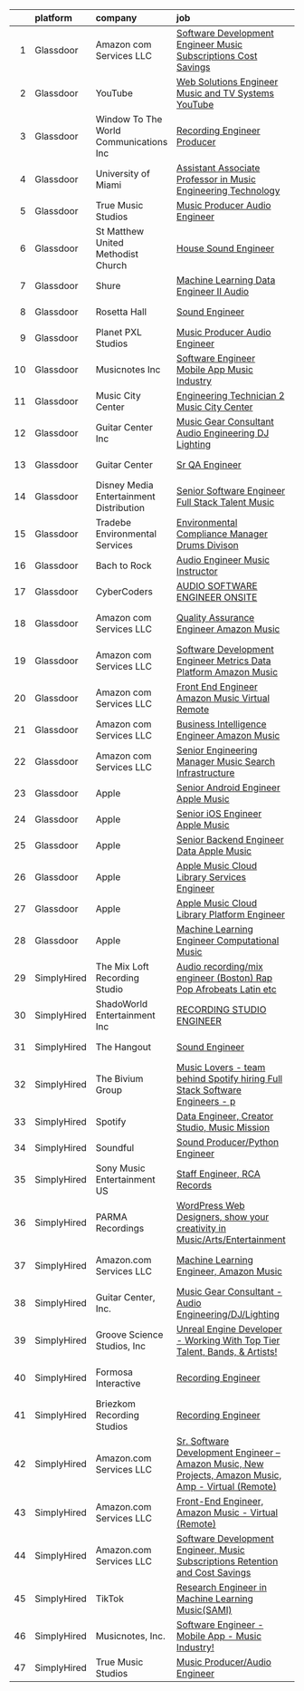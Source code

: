 

|    | platform    | company                                   | job                                                                                                                                                                                                                                                                                                                                                                                                                                                                                                                                                                                                                                                                                                                                                                                                                                                                                                                                                                                                                                                                                                                                                                                                                                                                                                                                                                                          | update_time   | location                |
|---:|:------------|:------------------------------------------|:---------------------------------------------------------------------------------------------------------------------------------------------------------------------------------------------------------------------------------------------------------------------------------------------------------------------------------------------------------------------------------------------------------------------------------------------------------------------------------------------------------------------------------------------------------------------------------------------------------------------------------------------------------------------------------------------------------------------------------------------------------------------------------------------------------------------------------------------------------------------------------------------------------------------------------------------------------------------------------------------------------------------------------------------------------------------------------------------------------------------------------------------------------------------------------------------------------------------------------------------------------------------------------------------------------------------------------------------------------------------------------------------|:--------------|:------------------------|
|  1 | Glassdoor   | Amazon com Services LLC                   | [Software Development Engineer  Music Subscriptions Cost Savings](https://www.glassdoor.com/partner/jobListing.htm?pos=112&ao=1136043&s=58&guid=00000181f134a53385edddfbf908f4f2&src=GD_JOB_AD&t=SR&vt=w&cs=1_c9227c8f&cb=1657609168586&jobListingId=1007976089057&jrtk=3-0-1g7oj99aukcla801-1g7oj99bei3a8800-28bc9f5ad4eb9c12-)                                                                                                                                                                                                                                                                                                                                                                                                                                                                                                                                                                                                                                                                                                                                                                                                                                                                                                                                                                                                                                                             | 10d           | San Francisco, CA       |
|  2 | Glassdoor   | YouTube                                   | [Web Solutions Engineer  Music and TV Systems  YouTube](https://www.glassdoor.com/partner/jobListing.htm?pos=114&ao=1136043&s=58&guid=00000181f134a53385edddfbf908f4f2&src=GD_JOB_AD&t=SR&vt=w&cs=1_258f2137&cb=1657609168587&jobListingId=1007998096861&jrtk=3-0-1g7oj99aukcla801-1g7oj99bei3a8800-d5845c0fb7c9ed59-)                                                                                                                                                                                                                                                                                                                                                                                                                                                                                                                                                                                                                                                                                                                                                                                                                                                                                                                                                                                                                                                                       | 24h           | New York, NY            |
|  3 | Glassdoor   | Window To The World Communications  Inc   | [Recording Engineer Producer](https://www.glassdoor.com/partner/jobListing.htm?pos=118&ao=1136043&s=58&guid=00000181f134a53385edddfbf908f4f2&src=GD_JOB_AD&t=SR&vt=w&cs=1_6b29d29c&cb=1657609168587&jobListingId=1007997873638&jrtk=3-0-1g7oj99aukcla801-1g7oj99bei3a8800-a3dc1a1154d3f9cb-)                                                                                                                                                                                                                                                                                                                                                                                                                                                                                                                                                                                                                                                                                                                                                                                                                                                                                                                                                                                                                                                                                                 | 24h           | Chicago, IL             |
|  4 | Glassdoor   | University of Miami                       | [Assistant Associate Professor in Music Engineering Technology](https://www.glassdoor.com/partner/jobListing.htm?pos=120&ao=1136043&s=58&guid=00000181f134a53385edddfbf908f4f2&src=GD_JOB_AD&t=SR&vt=w&cs=1_2ec713e8&cb=1657609168588&jobListingId=1007993452498&jrtk=3-0-1g7oj99aukcla801-1g7oj99bei3a8800-dde728ddebd7cd2b-)                                                                                                                                                                                                                                                                                                                                                                                                                                                                                                                                                                                                                                                                                                                                                                                                                                                                                                                                                                                                                                                               | 3d            | Coral Gables, FL        |
|  5 | Glassdoor   | True Music Studios                        | [Music Producer Audio Engineer](https://www.glassdoor.com/partner/jobListing.htm?pos=105&ao=1110586&s=58&guid=00000181f134a53385edddfbf908f4f2&src=GD_JOB_AD&t=SR&vt=w&ea=1&cs=1_e523eab0&cb=1657609168586&jobListingId=1007982844153&cpc=654405A9B1E0A9F5&jrtk=3-0-1g7oj99aukcla801-1g7oj99bei3a8800-e9ad603f9e1e1b90--6NYlbfkN0Cclaa377q9GeGOs9YARfq_eCDzB33vFgKlz5yYjo8czEdQQh3p8lYfEptMOoQyBJ7vsIfvVrQSJWNSSVEZI10H-7dZwhNuTLvz-qEP_0j4K4QBnJ4CqLCnpYSlWHbBS4qIZQgqN5MCnUg--oZJjHYXCubqSoCaROBEaetwyPCIiDI7YfS0l3UIgBx9lj3JYF0QxWByzMo4VO8DDobyM0c9SB8Vy_msSor_2A3yv3JoEPLCh_xfmFwNxXHa--itF8Dkznr2e0rNyMRFog0SMcqP4BoQAdsFelBM4PvEvwMTGBWGEEuNojd1QzKy4IwZTjRchR6G5tFgnLpI07PNDLz1sZfDSzHF3jp0Nk5BEaHh2eTD4NoD2LaZ7NiQNhJQSqiGcpzm80EcEnfwIgWg1FXuXGmnszkotrF48ibxPrsVrBwgoPe_u8O9r_BqOru8eoWx88jyjrBX81aTjrNVJOQjvWaD-XvVI3SErHwVaREh9mq7o0BDNqOq8VXA2E5odgg%3D)                                                                                                                                                                                                                                                                                                                                                                                                                                                                                                                       | 7d            | Smithfield, RI          |
|  6 | Glassdoor   | St  Matthew United Methodist Church       | [House Sound Engineer](https://www.glassdoor.com/partner/jobListing.htm?pos=102&ao=1110586&s=58&guid=00000181f134a53385edddfbf908f4f2&src=GD_JOB_AD&t=SR&vt=w&ea=1&cs=1_0b0be110&cb=1657609168586&jobListingId=1007987696103&cpc=82ABD2B5CEB98952&jrtk=3-0-1g7oj99aukcla801-1g7oj99bei3a8800-e02605d2229f6e21--6NYlbfkN0DeyJ4CP5CzwT7broxeUwKBt3co1QwKwWitRQqJu2WRZ8WbzOPgHeCMVCJiBN4gdflLkq0eI4jWaarqyYzbPMIZPeOqj5jQDHOTcZuKGJiF5rH5olFcnKcVCcqlxjAAgjGoK-J1-WTii0UNgXwxsO9qIfk1eDCk4vqTRAdzYxUVCC6p18B-ngQd3wxA4f3y9NO6GemBSKP8rH62iRqG5SaP4-3q0W9djfyg2I8qrG_jiAVI_RMzmyVk8FFaFzznJP83BhrxQ6nOc-cogjxRIpnDX9PrrYAr5Taz7JWZLYPk6ZNLYD-YhjpBDxuq213L01nMrIs8MTCcqDtyjUXKD4hgZfeoZGZIKWx3P22mp9cYOCSGDQ03-WBgQZTmIWr7GinpQgxlDEYa3F3YKXzUUzjNkZ0RyRu62aME8bOqKn00IZtfUvferkyyg-klF6coy5Gn-YD3aTKFtUPRpi7b1HaBAmkhoHp0mqJ85H01zD8WJXEl9WP629H32Bj8cUbSpYg%3D)                                                                                                                                                                                                                                                                                                                                                                                                                                                                                                                                | 5d            | Belleville, IL          |
|  7 | Glassdoor   | Shure                                     | [Machine Learning Data Engineer II  Audio ](https://www.glassdoor.com/partner/jobListing.htm?pos=123&ao=1136043&s=58&guid=00000181f134a53385edddfbf908f4f2&src=GD_JOB_AD&t=SR&vt=w&cs=1_15880c7d&cb=1657609168588&jobListingId=1007971074899&jrtk=3-0-1g7oj99aukcla801-1g7oj99bei3a8800-275af2a80abb2847-)                                                                                                                                                                                                                                                                                                                                                                                                                                                                                                                                                                                                                                                                                                                                                                                                                                                                                                                                                                                                                                                                                   | 12d           | Niles, IL               |
|  8 | Glassdoor   | Rosetta Hall                              | [Sound Engineer](https://www.glassdoor.com/partner/jobListing.htm?pos=122&ao=1136043&s=58&guid=00000181f134a53385edddfbf908f4f2&src=GD_JOB_AD&t=SR&vt=w&ea=1&cs=1_542b19ba&cb=1657609168588&jobListingId=1007987809960&jrtk=3-0-1g7oj99aukcla801-1g7oj99bei3a8800-1a75c061bb43275b-)                                                                                                                                                                                                                                                                                                                                                                                                                                                                                                                                                                                                                                                                                                                                                                                                                                                                                                                                                                                                                                                                                                         | 5d            | Boulder, CO             |
|  9 | Glassdoor   | Planet PXL Studios                        | [Music Producer Audio Engineer](https://www.glassdoor.com/partner/jobListing.htm?pos=113&ao=1136043&s=58&guid=00000181f134a53385edddfbf908f4f2&src=GD_JOB_AD&t=SR&vt=w&ea=1&cs=1_2a0325cd&cb=1657609168587&jobListingId=1007994583172&jrtk=3-0-1g7oj99aukcla801-1g7oj99bei3a8800-2cc3cb251f1ef4b3-)                                                                                                                                                                                                                                                                                                                                                                                                                                                                                                                                                                                                                                                                                                                                                                                                                                                                                                                                                                                                                                                                                          | 2d            | Atlanta, GA             |
| 10 | Glassdoor   | Musicnotes  Inc                           | [Software Engineer   Mobile App   Music Industry ](https://www.glassdoor.com/partner/jobListing.htm?pos=101&ao=1110586&s=58&guid=00000181f134a53385edddfbf908f4f2&src=GD_JOB_AD&t=SR&vt=w&ea=1&cs=1_439a92f4&cb=1657609168585&jobListingId=1007987824386&cpc=F2E91DB1AE7076E1&jrtk=3-0-1g7oj99aukcla801-1g7oj99bei3a8800-1b6a51fd5f23768c--6NYlbfkN0AzOvrGu_UugWgn3GqKRF9Dlu_Ew02IZ-2nOt7BxrJX_Sm7R0sRpg5LX2Nb3ovUgcnYc73xOuf68REcZa0Kn_pzjf71i3a3pP6O3dW382joGQgFGzVVVYzqps2-IhRZniP29t4VAJTZQ8QHqrseZo7y6MDfGq9xc5RAMu-9A1PJgbPLImkvemHIW5-Fnh5dMPZ7N_F2l-sb24LO1rkHTHBQWtz7J5wnnVETo61FINlnZ1sCPb_ZWnt1ubRCOWGgAfZO9r2WIF-5V-3mtaq0cehccp30I3dcUxlBhYSkVIXl-ZwlJBMPDlPPhPpckNX-iLTo890CfpYIgrKhWUuraCC2-jnuseJAc09eEiISoLVLu-KZli8i5dNdZGcukB_80unlKwW40ymylkULZ3mK3R28Pilf_ssd0_UBwjT6fdn9UP0zgZ4sPNNbAiCaoUEWQs-EC2uMg-hfsif1NWhMvxrezBzYZDUn2-nzuQ44buh9e7y0WNdhA8v_8yWP8x8iPP6uSw8PHhHwXQ%3D%3D)                                                                                                                                                                                                                                                                                                                                                                                                                                                                                      | 5d            | Madison, WI             |
| 11 | Glassdoor   | Music City Center                         | [Engineering Technician 2   Music City Center](https://www.glassdoor.com/partner/jobListing.htm?pos=127&ao=1136043&s=58&guid=00000181f134a53385edddfbf908f4f2&src=GD_JOB_AD&t=SR&vt=w&ea=1&cs=1_a4336274&cb=1657609168593&jobListingId=1007987451328&jrtk=3-0-1g7oj99aukcla801-1g7oj99bei3a8800-2004644265c012ab-)                                                                                                                                                                                                                                                                                                                                                                                                                                                                                                                                                                                                                                                                                                                                                                                                                                                                                                                                                                                                                                                                           | 5d            | Nashville, TN           |
| 12 | Glassdoor   | Guitar Center  Inc                        | [Music Gear Consultant   Audio Engineering DJ Lighting](https://www.glassdoor.com/partner/jobListing.htm?pos=107&ao=1110586&s=58&guid=00000181f134a53385edddfbf908f4f2&src=GD_JOB_AD&t=SR&vt=w&ea=1&cs=1_ff620994&cb=1657609168586&jobListingId=1007977613458&cpc=4B4B39186BDA197B&jrtk=3-0-1g7oj99aukcla801-1g7oj99bei3a8800-581e8f2fb3f00138--6NYlbfkN0B-XkD931Z_CfTt1xk_J8Xb09JRPDG-yzCpVixI3vwp10mNhCF8nhCZPG4aROChdzgkR2-Flt9Mfmw6orsD9pu5-Wdj8V0pQXTUT-xZi8cwCc3adf9snIYkQOzb6ADPovnPR6yQ-Us9QOi4ilUyFghRQ3Yb-4XqHqQnJOVT3m0suo9LV4Dvc7cqMyzmtBW1Dfqlgwn4H4B-xTuvBySn76pGyk0ROhs1Jc7Nd27IG8YuY1Tq09wKidw_FDFPml9zCHV3tPdybGaN0TwlYx_y6XV5jWZS67S8HP90OxF0SKYhwIrs8PciZM1k3B8iXfzr75NhLXyL_jQQqSdfpRDbuCKfPq7RcePSTWFpAlU0SD5QN3h2O8ZixiGYfxom-iXIimpKRbv_2wcHCrv1YjRHGsusoEA8cgsyYZtsAMM03hoWrHqiTZgz2dPcXa2lhqyc9ClLUhnfTg0VgljqX4F7QQ7YHUyoBDgeApTm6tFrBY7vmlFElod_268KDAevnZbxiUK69vtyF4SkojsW5nFUh7GxKdzR4suO9kmdg94yEk6E8g%3D%3D)                                                                                                                                                                                                                                                                                                                                                                                                                                                 | 10d           | Nashville, TN           |
| 13 | Glassdoor   | Guitar Center                             | [Sr  QA Engineer](https://www.glassdoor.com/partner/jobListing.htm?pos=125&ao=1136043&s=58&guid=00000181f134a53385edddfbf908f4f2&src=GD_JOB_AD&t=SR&vt=w&cs=1_7eaf8d87&cb=1657609168591&jobListingId=1007993260702&jrtk=3-0-1g7oj99aukcla801-1g7oj99bei3a8800-89007a3c6437a4ea-)                                                                                                                                                                                                                                                                                                                                                                                                                                                                                                                                                                                                                                                                                                                                                                                                                                                                                                                                                                                                                                                                                                             | 3d            | Frederick, MD           |
| 14 | Glassdoor   | Disney Media   Entertainment Distribution | [Senior Software Engineer  Full Stack   Talent   Music](https://www.glassdoor.com/partner/jobListing.htm?pos=121&ao=1136043&s=58&guid=00000181f134a53385edddfbf908f4f2&src=GD_JOB_AD&t=SR&vt=w&cs=1_2ab13515&cb=1657609168588&jobListingId=1007989924594&jrtk=3-0-1g7oj99aukcla801-1g7oj99bei3a8800-728e65fc6a8cb306-)                                                                                                                                                                                                                                                                                                                                                                                                                                                                                                                                                                                                                                                                                                                                                                                                                                                                                                                                                                                                                                                                       | 4d            | Glendale, CA            |
| 15 | Glassdoor   | Tradebe Environmental Services            | [Environmental Compliance Manager   Drums Divison](https://www.glassdoor.com/partner/jobListing.htm?pos=128&ao=1136043&s=58&guid=00000181f134a53385edddfbf908f4f2&src=GD_JOB_AD&t=SR&vt=w&ea=1&cs=1_b218b0e3&cb=1657609168593&jobListingId=1007970880554&jrtk=3-0-1g7oj99aukcla801-1g7oj99bei3a8800-cf13d70524adebc5-)                                                                                                                                                                                                                                                                                                                                                                                                                                                                                                                                                                                                                                                                                                                                                                                                                                                                                                                                                                                                                                                                       | 12d           | Millington, TN          |
| 16 | Glassdoor   | Bach to Rock                              | [Audio Engineer Music Instructor](https://www.glassdoor.com/partner/jobListing.htm?pos=124&ao=1136043&s=58&guid=00000181f134a53385edddfbf908f4f2&src=GD_JOB_AD&t=SR&vt=w&ea=1&cs=1_c745e27f&cb=1657609168591&jobListingId=1007969570297&jrtk=3-0-1g7oj99aukcla801-1g7oj99bei3a8800-cbe3092fae1a7e08-)                                                                                                                                                                                                                                                                                                                                                                                                                                                                                                                                                                                                                                                                                                                                                                                                                                                                                                                                                                                                                                                                                        | 13d           | Leesburg, VA            |
| 17 | Glassdoor   | CyberCoders                               | [AUDIO SOFTWARE ENGINEER   ONSITE](https://www.glassdoor.com/partner/jobListing.htm?pos=110&ao=1110586&s=58&guid=00000181f134a53385edddfbf908f4f2&src=GD_JOB_AD&t=SR&vt=w&ea=1&cs=1_8b113249&cb=1657609168587&jobListingId=1007994357075&cpc=F41FEAB56D215062&jrtk=3-0-1g7oj99aukcla801-1g7oj99bei3a8800-d349d29470b0b9ea--6NYlbfkN0CpFJQzrgRR8WqXWK1qKKEqALWJw739KlKqr2H-MSI4eoBlI4EFrmor2FYZMP3muM12TYa1eX62s1as4sK1KBTxr7YSd4bzuOXXHol3SLNurbn9w4z2H36guxaaWjyQPw-5kLAZ4DZaNeXmMNIRg9PN3FTIKdq4p4FV0c0CK18YWeOoDxnbQhZ4Yf3eTOeVQMlfPjOM6NCHd1d2EbmRp9giFph4ahmLm_fFATQ_xYdR1ExYFsHY83qCxdwSs7ubAaFq-wKpsqgwSkBxWpvvvE6pmh0hoNpnAVh3Z7kbmPY2_u_Jrztu_IZwpcLT227HVGpwqtOekZ8gbAV5a9a8PDybrQebMRCn2MqrjOWXEIYoJVuwkhn7JXVOz8qng9XoqnIpi34G_3AgsGrQ2IaQ0y4Fc9vjmwF_WKf1JZtfw2VvyiIQW5Ww_5a5Y_j7ZWSY2GW2c_ch62XNhQ4TRGF8bRnzBFEsU-0lqqv3twXycEK7itl17h_fIjRbRXXyhHJWaSEYIkJCKRp3j76NqF3Adwb6hT0oAo6MAWiDm87vc8POXn5iYcX70ylR5s132jR4NsQSrH8396oSe8EOkDRcGNZupqqfGzWqFv0MwU9o5B5DXdggmfrQlLaB6hi-7koMuOXGVbQgrsWo85r7-Ir3LL3-5TNSK2UyFkHebvjkg3yTY5Ig1O5-bYFv8iUUvbsvsMy8JZnRa3nVuYwSUWTWNn3aMMJO_PbN5TK1HJds6wsBbarNtTf6Re-Ksadta19NHEKEezgvM57QH_5VdeV48Cny6J44n1ma-zowzYpDXf-QRTyJksDaa-3XmyAIwz8c2c_R0G3XZBSY2FCZM1RBPNqrYHEainS6MSr483o5PayfzCK5tJTrWtUzlwgsUl8q3dduulFk4OKRiN19oUTQA4_DyWVdQvIxGbCZEovy4Z9ZlYKEYL2ePtYyUx9lRw8kjpPCJ3xl47QmCVcM6uZAlPwT-j6OI8dWUso%3D)                    | 2d            | San Jose, CA            |
| 18 | Glassdoor   | Amazon com Services LLC                   | [Quality Assurance Engineer   Amazon Music](https://www.glassdoor.com/partner/jobListing.htm?pos=115&ao=1136043&s=58&guid=00000181f134a53385edddfbf908f4f2&src=GD_JOB_AD&t=SR&vt=w&cs=1_aaa56230&cb=1657609168587&jobListingId=1007994106343&jrtk=3-0-1g7oj99aukcla801-1g7oj99bei3a8800-08f1f918b3f4fc8f-)                                                                                                                                                                                                                                                                                                                                                                                                                                                                                                                                                                                                                                                                                                                                                                                                                                                                                                                                                                                                                                                                                   | 2d            | San Francisco, CA       |
| 19 | Glassdoor   | Amazon com Services LLC                   | [Software Development Engineer  Metrics   Data Platform   Amazon Music](https://www.glassdoor.com/partner/jobListing.htm?pos=119&ao=1136043&s=58&guid=00000181f134a53385edddfbf908f4f2&src=GD_JOB_AD&t=SR&vt=w&cs=1_1df7fc7f&cb=1657609168587&jobListingId=1007974314730&jrtk=3-0-1g7oj99aukcla801-1g7oj99bei3a8800-6513c17ea0f11d07-)                                                                                                                                                                                                                                                                                                                                                                                                                                                                                                                                                                                                                                                                                                                                                                                                                                                                                                                                                                                                                                                       | 11d           | San Francisco, CA       |
| 20 | Glassdoor   | Amazon com Services LLC                   | [Front End Engineer  Amazon Music   Virtual  Remote ](https://www.glassdoor.com/partner/jobListing.htm?pos=111&ao=1136043&s=58&guid=00000181f134a53385edddfbf908f4f2&src=GD_JOB_AD&t=SR&vt=w&cs=1_eebd53c5&cb=1657609168586&jobListingId=1007994108438&jrtk=3-0-1g7oj99aukcla801-1g7oj99bei3a8800-76c2dc44b4f5d9a5-)                                                                                                                                                                                                                                                                                                                                                                                                                                                                                                                                                                                                                                                                                                                                                                                                                                                                                                                                                                                                                                                                         | 2d            | Arizona                 |
| 21 | Glassdoor   | Amazon com Services LLC                   | [Business Intelligence Engineer  Amazon Music](https://www.glassdoor.com/partner/jobListing.htm?pos=117&ao=1136043&s=58&guid=00000181f134a53385edddfbf908f4f2&src=GD_JOB_AD&t=SR&vt=w&cs=1_87177f62&cb=1657609168590&jobListingId=1007971263077&jrtk=3-0-1g7oj99aukcla801-1g7oj99bei3a8800-5bd6390416243998-)                                                                                                                                                                                                                                                                                                                                                                                                                                                                                                                                                                                                                                                                                                                                                                                                                                                                                                                                                                                                                                                                                | 12d           | Seattle, WA             |
| 22 | Glassdoor   | Amazon com Services LLC                   | [Senior Engineering Manager   Music Search Infrastructure](https://www.glassdoor.com/partner/jobListing.htm?pos=126&ao=1136043&s=58&guid=00000181f134a53385edddfbf908f4f2&src=GD_JOB_AD&t=SR&vt=w&cs=1_205822f3&cb=1657609168591&jobListingId=1007985414231&jrtk=3-0-1g7oj99aukcla801-1g7oj99bei3a8800-3dff316a9fabb990-)                                                                                                                                                                                                                                                                                                                                                                                                                                                                                                                                                                                                                                                                                                                                                                                                                                                                                                                                                                                                                                                                    | 6d            | San Francisco, CA       |
| 23 | Glassdoor   | Apple                                     | [Senior Android Engineer   Apple Music](https://www.glassdoor.com/partner/jobListing.htm?pos=109&ao=1110586&s=58&guid=00000181f134a53385edddfbf908f4f2&src=GD_JOB_AD&t=SR&vt=w&cs=1_a5eebfb7&cb=1657609168586&jobListingId=1007984018887&cpc=AC285F3A3ECA6BB0&jrtk=3-0-1g7oj99aukcla801-1g7oj99bei3a8800-1d48fe6209326bcd--6NYlbfkN0BvKrLyj5gPmtZO9T8euul8TCxuuKNOtzRJOomxnwSEodTz2Bc-sPZlC5mDe-NOaJin8--Ei5RaBzEFtFHODJ23iicN7ZTfzAeZgjtNi4ojJldcd46RS_DdM-BSvIpYNm_PUFoRYto4x_HQI7s12kzg2KXb_7Fb5GlqesHrTpZWW_n4lQk8U5wuOpBwUUIjptRxruzF_VKFfXY0xg2ZmWh0h6ljJWQ2jAP2_ODNUcZUqxGFti0AUeG9xIN3PwXRr98QwfPQ_TuRpqZEiykHGm3N-4mmEKbdvPTZq7mIIXddSLtaIp20_I08XRB0A4g7SAhthXEd_63upAdU2XbsKa_FPD_4DYxAfcTl5Ud8ijUFA8XcOPErem3_eQlreu8PnAtz7uLJvvSW5i3zBEWgybqEcO_a7XYccXl3ZztQg74dOVf9WTIZ-Bb3vPaWOpvFsazQoPKjRolNWITQatErchwnj5cYfOv3nFDKrW_vPZk6SnOPssgwdCMl6nKVRvzfnTwsxHB2-_CaPnuUwwjLh2ECfDLbnRmYINerpSCF4sjfEErjLc_M4SxcyvUQgdMNFvj39T0TjvCewNh4XMSaTiw72CPNWciDUnvVT5rhGr9mXmTdg-c1ZQQv30aS9e1VLh62NehHVlWC8pqGglBm_T5FJUT8Y1r8rkNG9JVOETuRBZtBdflyZTV0xjuW9pxLuxJCgON26I1XsGdferYDIea4XiNP0wJlXoNb1NdEUpPFxJWph9g8v3iqPDhez7c2lqqbFe7RMy2XmMwY4cf1WUBKStVBGTUTPYUYb4vYeZuuPX4uBVjF_pmSZW9WzeEV9DsvmCcUFqEd6HVoMf5W-bZlnZvrB1QWQ2KWdEzILIMOHE80sH2_PWrezNSC9i5b2rHlu8If1o5sdNmuhQ77t5ls98fbkPZ93k6-hNdW6xk5P0lIqzYc43qyAYlTm6ksBmVtUxv-1BQUqckUDaUIkg4510fOy8CFqDY%3D)                    | 7d            | San Diego, CA           |
| 24 | Glassdoor   | Apple                                     | [Senior iOS Engineer   Apple Music](https://www.glassdoor.com/partner/jobListing.htm?pos=106&ao=1110586&s=58&guid=00000181f134a53385edddfbf908f4f2&src=GD_JOB_AD&t=SR&vt=w&cs=1_c520a2e4&cb=1657609168586&jobListingId=1007994891586&cpc=F41FEAB56D215062&jrtk=3-0-1g7oj99aukcla801-1g7oj99bei3a8800-ecad81cf1e388ff3--6NYlbfkN0BvKrLyj5gPmtZO9T8euul8TCxuuKNOtzRJOomxnwSEodTz2Bc-sPZlFpP0h5lDivrE1d7ke90JG_vI_uX6uDtmk0cpKY0apK6V6rR_oMU1vOkytgAsKl4GKS_vC3uQJq4-UZPKUc1r20tBgs9AFIDyHqEjH1eevIelxLxLjGE3gdjGrH_QMOvpTxelzu1e-EGKlzfTsAZFgtDy1sHet00kIQ6hLkziTkVOWD8el1_VAM6RVfBcGhrWCWHgOVV0jZfs8rA2qzPw5XlfdgIFnfmZDarzx3blFHIxhvtiDLYfEOwnj5d_3lrPhmY2aBBs7pZhnl1AeDID2qhrCMVVsPJCV2yi8Cvc9BPIldVFP65XgGzBFbeQu7nv3jlgz9joNYJnoijMmUBLovpY4Fku9CCTRlJYdA1VHrE3ZKl4J92OcaH8O4YelbIADOUUdTei4JI1CTUWKTqwuCUmvOFNlwidM7mQlOJ9t79t2d0v81HkvKv088lniQ7KTrKLiVVQFQkrDDCr2_Jdiiei16Qi82Ma_Qc341Ox834HG9k2fGbPStgV_gPaydRgHtMoCtVmIt1EsHU156UYjie_LwDk7Zw66ju-WMnuh1MDZZ6PZjt0QerlIfzPDb4ZCkKlikzrJSvTJCNW09V4kALMQf1acFO-1TRNP5PJLo8fqMmPGHZoyFK2RVzlpISUQY8xPT5NxUKFxqV94VL5-mWxCqABPfwlM85wlrTo4oMXEQXPV6hHuSQ4hz_Yu9lPWi2vOZ4lR5M4zUg08kt-3sEZU-KnceaUYDfwPphHh39oOh5opmIk7R9plwaySWmgaEB2sSGewvHw3iedJIXn7ZmCFXKJHP0hjcTyzuYFbfdqiZUe44c1XLKLiO1lWxYzgPS6w-y7N21kWAoB6723vspTi4Jb2VyPOMmh6wvCvMw431rKPn5_j_43XqoRF7utUlfFg0CkOd5BntFl6PwWAaUeVjiqxJ2r)                                      | 2d            | New York, NY            |
| 25 | Glassdoor   | Apple                                     | [Senior Backend Engineer Data   Apple Music](https://www.glassdoor.com/partner/jobListing.htm?pos=104&ao=1110586&s=58&guid=00000181f134a53385edddfbf908f4f2&src=GD_JOB_AD&t=SR&vt=w&cs=1_895bcaf7&cb=1657609168586&jobListingId=1007994891330&cpc=47CFDC01B3F81FAC&jrtk=3-0-1g7oj99aukcla801-1g7oj99bei3a8800-0ce79601b9281ec2--6NYlbfkN0BvKrLyj5gPmtZO9T8euul8TCxuuKNOtzRJOomxnwSEodTz2Bc-sPZlC5mDe-NOaJgi_TbeDhSfOXu5w8ojjHHhp_6WQU8mvyxBSQeFOStLLK2k7Txtyyy1_IF8RGyx1aW-faURY-H9xkbGBQYI4dBC5QRjPnbA-ctd-ZqEmYHg3uuSXfSvhn2m1XEz4HkzfyWR-JapKgeJlLM1TN36yzEDeXPqcsMZo7S4jgdQOSzdWbjKnk6T_GwKuH2yxeXqudgvTFQIZmiiL8DtmjJiq1BPm-vFhL8bUZMPpjHlWfeomSGxt-suhnd5KptDH1t4qmN62qObj-E3kKyQHKffQmG2QlB5ALcx4NVJbcBfSc8ycwQ8wQ5x3vmc5rrMsG56DXdT6WecSfzWL00BjVjJJU1dsdK8llR9x6lunYg411ySuNfnMrq0PeV4FUSC58vox1KF-8iMkeghU3-1hxMMunZiJ4j9BtWQKye_sZbq7zoIVg4o3tkS7iYqc2UMjme7903I_A3JwDUQ1s_sH2SkjkvlOISzQjYFU0IPgKnwrIEvT58qTM6Yvp_dUPdgmYzKDRj4ENb7QHa24BcX4XeY8HSZI1FSGic0yn0ISO5fJ1uE5WG9zWYQo_Xs11zUpJx6u8N-80NsKFOTzZi724HTAmILTyjuSjtHoGByh5WL86pXZk_1SETvGRGAKFKg2P10yg6bcyt9-2-3e8DC0LOxL3t3K6Yqncl3SPn3QNKCklcPl76XIpw1qllreMtEQ5R4sKA7BwKFwYZD3drd94GeKMRTerp57RuGiJ6EoETbz2KEEpTzS5w2RqZazGHIpZE3dQD3LVjdrxjZQ9RKlm3M5LJTm3tTNffQjudVjhtpwDcAfWg2v4QdFaSwwQsYe9FgqVCifW2j-FAnVrJ3ikwGblJ8qDXqs-5fyx1qa7U5IyQDdjdQMzhF1jIOxknPCfX1i_jhHu71dZZy2Gmfkbsh4g29GGshPthDV2HsZz3uaBY9bw%3D%3D) | 2d            | San Diego, CA           |
| 26 | Glassdoor   | Apple                                     | [Apple Music   Cloud Library Services Engineer](https://www.glassdoor.com/partner/jobListing.htm?pos=103&ao=1110586&s=58&guid=00000181f134a53385edddfbf908f4f2&src=GD_JOB_AD&t=SR&vt=w&cs=1_99ca36b0&cb=1657609168585&jobListingId=1007989511442&cpc=F4EED0218A761C36&jrtk=3-0-1g7oj99aukcla801-1g7oj99bei3a8800-be8ecbecb66d78cd--6NYlbfkN0BvKrLyj5gPmtZO9T8euul8TCxuuKNOtzRJOomxnwSEodTz2Bc-sPZl1dBMH13w-jMirmmRlYfuk2oS8AQM4czn3-nN1D9TjaG6Rm3wL4IkSr_-Zpw4aohr4VEUC6xwBylXVpv5aqk1KGm2Q7oFK5uG6tiX94UVKK-6IcQHFNCkQA1M8YpDWfp59YxgVdQiGXU9IINHEGaHfr_gtJy3z6JpR95h-xBwUj1j64GR0CW0UZl3RBThy4NhKcLOfXWChMTOpUyidKWt17fXTryxZ-x0IgEorg7DFtDX0_fcLDWbxYnb7vI9fgQiBkwuwa9kgXympIqNt9AwYO5khGP4ITv_ZSYtgpA2QKTNhsTZFi76KxOK9aNoLctSO2BZYOQgtbwt4829gTXc7fTYAKulWPWDNf6LYKjwfELcmEb25x_Cwdv966cVx0gjrt0VpKxF0cDPuRYpIVOmdcqkT_ayHmKeRWQHCFJ7lVI-7NqaW_BjWt2j4IGGDDtxh26EPCKr3vv4SBP0prGRD0pJP3Jejzo1wTy3TQ-jCbOMAUuSlKSOp-ohfpouC8BmbDZiAsYdrQatJc-rDGFMhwl8B1x2lmberzK0HJe5tmuebASdwlxhq0u37t9DkcrJwQ34ixV2cTvCX8yu4d-Tgf0pzOsbFQVV5FTNzDw17NQatWZc7GoqzAcRxBnUCwHHqozPwvNPaxjDFFWSZIqc_iz1bEEHcMUt-VCRUc9AeDP8QdPY_G7XVbt4yDCRmyJBxN86oKOEz30Tj7su7qkrtoBsNxJvREKnHtnIIHU_tXHgu_tv5_VizyIPumXrmlw6Rq6IJ6LFFZkb4YhkVOsPUsGdoOM4-cicl4CJIeVpckvRrVXKyli4AWzwi7qVHETk0PLfOJk4fW-qDW8PyFZpIYwH8szhnjYxt64KwKxkRllvMrRapVBBOvl_GqqFMgMwXD553977iEjgoYeBxESLx9gpwN83i43uyM9seSLz6T0%3D)            | 4d            | Seattle, WA             |
| 27 | Glassdoor   | Apple                                     | [Apple Music   Cloud Library Platform Engineer](https://www.glassdoor.com/partner/jobListing.htm?pos=108&ao=1110586&s=58&guid=00000181f134a53385edddfbf908f4f2&src=GD_JOB_AD&t=SR&vt=w&cs=1_e2aaa4cf&cb=1657609168586&jobListingId=1007970746221&cpc=47CFDC01B3F81FAC&jrtk=3-0-1g7oj99aukcla801-1g7oj99bei3a8800-c9d13abfbc6df045--6NYlbfkN0BvKrLyj5gPmtZO9T8euul8TCxuuKNOtzRJOomxnwSEodTz2Bc-sPZl1dBMH13w-jPKC2FcmXtgskzyl6n0E5lMNY8Fhph5dE2E8luwZG1Y8Zsp6SiXuicGrH8yb6GXySN60REP2yfzH843ocBJmD9vcLXXWyt8fN8YFQPc3fXjKoR1OllPuXY_Q9t8DnofdMQvF9uQX26b5VhMatH4y4VR7O73ohfKduC9vos5sV7M3ZgC0_ahz69ZK0pdGJemcijI2okzJyzP4bndv3pE8u5-W6bXUdGWUm2U6O6wv2PsItq_ponXIODxO2_8shga2byS8z-CHjCDmbPBvVmUE6DQlbsI0dDsH1ir4-fI7QZCVPkTDUGf5pz3HapfuDDJv_HFYHzVeRZID7YykKaTJR6_l-R41imjYAGRhMhP5NiuPtUDfUq6vSKyTdo7AZGd-zKhuIkzoOO0bEdq9xenspOuftuheHCl5o3ijWeU-x8o_yqAV7TcWERx_YXcwQx16XO7u1eVPxkhC1QFIZS-D_-qHmTpLmYS39Tf06RE9tfM7EQEFvin6qTUdv14i09J6jJcJBWKuy32B0rBRzyOHczz7r3BPSYvpD4EkM2Q6w-yQJdyvGuwWpjlCL5S3xRDumg8YT9PYK0mUkB0J-W1GXHG4U0P4gnM27hA5i_sGyOwWC_LhZzaxWOWjf_fP56WR6mjMLf-bWRGpPKeANf2SBrDfCiDz7i9aDVuHtQ92A0VaK34QCg8XNmOZ_YqU0b44apM5AtHtU-LzE3Xisdwb1WNXM3fZn8LMywg26wl08PlxGv0ckFLV3XI0-v_-dhwkJ5jqfjTX4FpvKMdPvTyDg5rfSK9NgDXdJob5HW14gkqcLw7AxtcqOoZH5TngrJB5AG_IQNVvrTPPf8BfH4fZpvIYb0iIA6fFU16ep9qjSTNgWbzSRCKJ-iZhXdaq1kP2pw4fzq8yKInCvKbmqzThKZQTcHG1zarNT8%3D)            | 12d           | Seattle, WA             |
| 28 | Glassdoor   | Apple                                     | [Machine Learning Engineer  Computational Music](https://www.glassdoor.com/partner/jobListing.htm?pos=116&ao=1136043&s=58&guid=00000181f134a53385edddfbf908f4f2&src=GD_JOB_AD&t=SR&vt=w&cs=1_53373e3a&cb=1657609168587&jobListingId=1007979225854&jrtk=3-0-1g7oj99aukcla801-1g7oj99bei3a8800-67f1049acc28ea52-)                                                                                                                                                                                                                                                                                                                                                                                                                                                                                                                                                                                                                                                                                                                                                                                                                                                                                                                                                                                                                                                                              | 9d            | Portland, OR            |
| 29 | SimplyHired | The Mix Loft Recording Studio             | [Audio recording/mix engineer (Boston) Rap Pop Afrobeats Latin etc](https://www.simplyhired.com/job/ItBDeQewPykczH3FXc7X40hudhT4rMdltMW5EuKQQQFv6bR65Fc9SA?q=music+engineer)                                                                                                                                                                                                                                                                                                                                                                                                                                                                                                                                                                                                                                                                                                                                                                                                                                                                                                                                                                                                                                                                                                                                                                                                                 | Recently      | Quincy, MA              |
| 30 | SimplyHired | ShadoWorld Entertainment Inc              | [RECORDING STUDIO ENGINEER](https://www.simplyhired.com/job/LuUo1uNsflz97Kc2VUvstOqF-GlyVnesKKVECsAsCY7m3CzEC5ML1A?q=music+engineer)                                                                                                                                                                                                                                                                                                                                                                                                                                                                                                                                                                                                                                                                                                                                                                                                                                                                                                                                                                                                                                                                                                                                                                                                                                                         | Recently      | Los Angeles, CA         |
| 31 | SimplyHired | The Hangout                               | [Sound Engineer](https://www.simplyhired.com/job/pPtma4KfpJL8yv0IV160PCctZ7zJieTNPnwDrISJ5-REzhgDQyRTVw?q=music+engineer)                                                                                                                                                                                                                                                                                                                                                                                                                                                                                                                                                                                                                                                                                                                                                                                                                                                                                                                                                                                                                                                                                                                                                                                                                                                                    | Recently      | Myrtle Beach, SC        |
| 32 | SimplyHired | The Bivium Group                          | [Music Lovers - team behind Spotify hiring Full Stack Software Engineers - p](https://www.simplyhired.com/job/xwPIhzuTN5QU7HiZUxxulf6NVWJJFVEgQggMHrjRfTQugyKoDq1S5w?q=music+engineer)                                                                                                                                                                                                                                                                                                                                                                                                                                                                                                                                                                                                                                                                                                                                                                                                                                                                                                                                                                                                                                                                                                                                                                                                       | Recently      | Boston, MA              |
| 33 | SimplyHired | Spotify                                   | [Data Engineer, Creator Studio, Music Mission](https://www.simplyhired.com/job/gx6_0Pe4pjCb2iMDm-oEabY8egsyZ1Ii5bgjJRk6_cKJ1o2Hf2rTOA?q=music+engineer)                                                                                                                                                                                                                                                                                                                                                                                                                                                                                                                                                                                                                                                                                                                                                                                                                                                                                                                                                                                                                                                                                                                                                                                                                                      | Recently      | New York, NY            |
| 34 | SimplyHired | Soundful                                  | [Sound Producer/Python Engineer](https://www.simplyhired.com/job/fKwTfqRWVzhZJJT6yoybTUB5_pL76wxlddnu6kqy2_naoU7JVaHVBQ?q=music+engineer)                                                                                                                                                                                                                                                                                                                                                                                                                                                                                                                                                                                                                                                                                                                                                                                                                                                                                                                                                                                                                                                                                                                                                                                                                                                    | Recently      | Remote                  |
| 35 | SimplyHired | Sony Music Entertainment US               | [Staff Engineer, RCA Records](https://www.simplyhired.com/job/dwkMmDXnT1hAmYDd9mYCsbJlC48Fo9KuuDMR62WYReptlyXKnOCFWQ?q=music+engineer)                                                                                                                                                                                                                                                                                                                                                                                                                                                                                                                                                                                                                                                                                                                                                                                                                                                                                                                                                                                                                                                                                                                                                                                                                                                       | Recently      | Los Angeles, CA         |
| 36 | SimplyHired | PARMA Recordings                          | [WordPress Web Designers, show your creativity in Music/Arts/Entertainment](https://www.simplyhired.com/job/Wpl3TU8XzCpcpJgy39HbFjwOkTi5fD0pThvI6-P168aePEhTBsPxGw?q=music+engineer)                                                                                                                                                                                                                                                                                                                                                                                                                                                                                                                                                                                                                                                                                                                                                                                                                                                                                                                                                                                                                                                                                                                                                                                                         | Recently      | Remote                  |
| 37 | SimplyHired | Amazon.com Services LLC                   | [Machine Learning Engineer, Amazon Music](https://www.simplyhired.com/job/_Y1pMuS8GqaPVObSsGXfN3YN9AOqcNVR5dvaxGMRJfdayWgqNrshHA?q=music+engineer)                                                                                                                                                                                                                                                                                                                                                                                                                                                                                                                                                                                                                                                                                                                                                                                                                                                                                                                                                                                                                                                                                                                                                                                                                                           | Recently      | San Francisco, CA       |
| 38 | SimplyHired | Guitar Center, Inc.                       | [Music Gear Consultant - Audio Engineering/DJ/Lighting](https://www.simplyhired.com/job/A1q2-hoFBf33n2hzvrtqJdUCpA-f5UgA83I6sNug1CkHmCGdLFdqzA?q=music+engineer)                                                                                                                                                                                                                                                                                                                                                                                                                                                                                                                                                                                                                                                                                                                                                                                                                                                                                                                                                                                                                                                                                                                                                                                                                             | 10d           | Nashville, TN           |
| 39 | SimplyHired | Groove Science Studios, Inc               | [Unreal Engine Developer - Working With Top Tier Talent, Bands, & Artists!](https://www.simplyhired.com/job/tMUv0bhv1WXQseALxCUyt4HnppYbuHAxKhmBeo43qD4xlbIyIH-L1Q?q=music+engineer)                                                                                                                                                                                                                                                                                                                                                                                                                                                                                                                                                                                                                                                                                                                                                                                                                                                                                                                                                                                                                                                                                                                                                                                                         | Recently      | Remote                  |
| 40 | SimplyHired | Formosa Interactive                       | [Recording Engineer](https://www.simplyhired.com/job/29sDM0Sr9JlQYH7solN3F74VDbJwVqpkxGxp49jc-twKzjzyunLXRQ?q=music+engineer)                                                                                                                                                                                                                                                                                                                                                                                                                                                                                                                                                                                                                                                                                                                                                                                                                                                                                                                                                                                                                                                                                                                                                                                                                                                                | Recently      | Los Angeles, CA         |
| 41 | SimplyHired | Briezkom Recording Studios                | [Recording Engineer](https://www.simplyhired.com/job/Ve2NztJXh_sn1yS2vfoFCVcTu4YTEaUeBvL2YBxMJFWTbLmQ4uHthw?q=music+engineer)                                                                                                                                                                                                                                                                                                                                                                                                                                                                                                                                                                                                                                                                                                                                                                                                                                                                                                                                                                                                                                                                                                                                                                                                                                                                | Recently      | Alhambra, CA            |
| 42 | SimplyHired | Amazon.com Services LLC                   | [Sr. Software Development Engineer – Amazon Music, New Projects, Amazon Music, Amp - Virtual (Remote)](https://www.simplyhired.com/job/gD9GQgVAX8y9kBLbryGE_SpH7tKlmuXIKUhoDVYjw3oCtOm4MdBhMA?q=music+engineer)                                                                                                                                                                                                                                                                                                                                                                                                                                                                                                                                                                                                                                                                                                                                                                                                                                                                                                                                                                                                                                                                                                                                                                              | Recently      | United States           |
| 43 | SimplyHired | Amazon.com Services LLC                   | [Front-End Engineer, Amazon Music - Virtual (Remote)](https://www.simplyhired.com/job/FToscIeqz-cs1-XJYA8lu7mGQmEH2s3SxGy9uuSVkiL6pxPC9eKYRA?q=music+engineer)                                                                                                                                                                                                                                                                                                                                                                                                                                                                                                                                                                                                                                                                                                                                                                                                                                                                                                                                                                                                                                                                                                                                                                                                                               | 2d            | Arizona                 |
| 44 | SimplyHired | Amazon.com Services LLC                   | [Software Development Engineer, Music Subscriptions Retention and Cost Savings](https://www.simplyhired.com/job/9h38VFyEI3JMLD0H4nqsw3pBt5h-TAtcRvMyq9CZsM-Hang_JRILeQ?q=music+engineer)                                                                                                                                                                                                                                                                                                                                                                                                                                                                                                                                                                                                                                                                                                                                                                                                                                                                                                                                                                                                                                                                                                                                                                                                     | Recently      | Remote +2 locations     |
| 45 | SimplyHired | TikTok                                    | [Research Engineer in Machine Learning Music(SAMI)](https://www.simplyhired.com/job/o_JKCEMFpNRO4FZQHiwgT2dF5qyeVpOqrRspP6GRP3HsRSMp9jTcgQ?q=music+engineer)                                                                                                                                                                                                                                                                                                                                                                                                                                                                                                                                                                                                                                                                                                                                                                                                                                                                                                                                                                                                                                                                                                                                                                                                                                 | Recently      | Seattle, WA +1 location |
| 46 | SimplyHired | Musicnotes, Inc.                          | [Software Engineer - Mobile App - Music Industry!](https://www.simplyhired.com/job/DQw8DzgsKmloXWUurzFo8m0y-u3GH5PfXzlyLSB3TJzuHx4lBxpAfg?q=music+engineer)                                                                                                                                                                                                                                                                                                                                                                                                                                                                                                                                                                                                                                                                                                                                                                                                                                                                                                                                                                                                                                                                                                                                                                                                                                  | 5d            | Madison, WI             |
| 47 | SimplyHired | True Music Studios                        | [Music Producer/Audio Engineer](https://www.simplyhired.com/job/6Ue9ErnKmIN0CiGc6YNknqnXfYGF8umQarjiJIWuUQugqNcwh7iIIA?q=music+engineer)                                                                                                                                                                                                                                                                                                                                                                                                                                                                                                                                                                                                                                                                                                                                                                                                                                                                                                                                                                                                                                                                                                                                                                                                                                                     | 7d            | Smithfield, RI          |